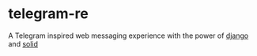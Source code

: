 # telegram-re
A Telegram inspired web messaging experience with the power of [django](https://www.djangoproject.com/) and [solid](https://www.solidjs.com/)
